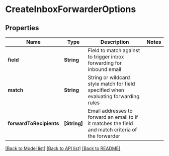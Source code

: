 # CreateInboxForwarderOptions

## Properties
Name | Type | Description | Notes
------------ | ------------- | ------------- | -------------
**field** | **String** | Field to match against to trigger inbox forwarding for inbound email | 
**match** | **String** | String or wildcard style match for field specified when evaluating forwarding rules | 
**forwardToRecipients** | **[String]** | Email addresses to forward an email to if it matches the field and match criteria of the forwarder | 

[[Back to Model list]](../README#documentation-for-models) [[Back to API list]](../README#documentation-for-api-endpoints) [[Back to README]](../README)


